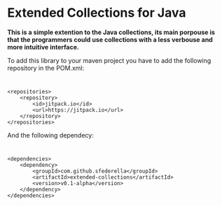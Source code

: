 # Extended Collections for Java

<b>This is a simple extention to the Java collections, its main porpouse is that the programmers could use collections with a less verbouse and more intuitive interface.</b>

To add this library to your maven project you have to add the following repository in the POM.xml:
#
	<repositories>
		<repository>
			<id>jitpack.io</id>
			<url>https://jitpack.io</url>
		</repository>
	</repositories>
	
And the following dependecy:
#
	<dependencies>
		<dependency>
			<groupId>com.github.sfederella</groupId>
			<artifactId>extended-collections</artifactId>
			<version>v0.1-alpha</version>
		</dependency>
	</dependencies>

